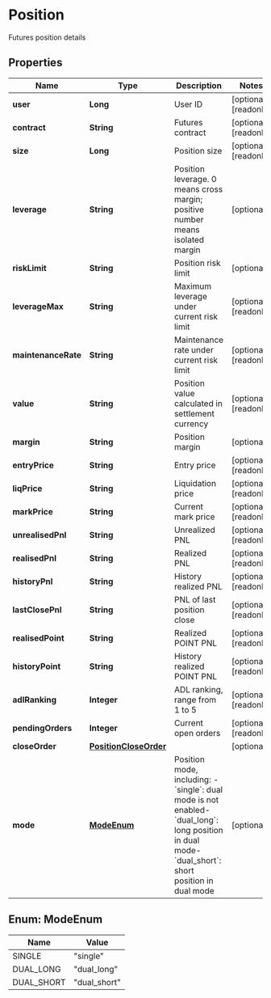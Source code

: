 
# Position

Futures position details

## Properties

Name | Type | Description | Notes
------------ | ------------- | ------------- | -------------
**user** | **Long** | User ID |  [optional] [readonly]
**contract** | **String** | Futures contract |  [optional] [readonly]
**size** | **Long** | Position size |  [optional] [readonly]
**leverage** | **String** | Position leverage. 0 means cross margin; positive number means isolated margin |  [optional]
**riskLimit** | **String** | Position risk limit |  [optional]
**leverageMax** | **String** | Maximum leverage under current risk limit |  [optional] [readonly]
**maintenanceRate** | **String** | Maintenance rate under current risk limit |  [optional] [readonly]
**value** | **String** | Position value calculated in settlement currency |  [optional] [readonly]
**margin** | **String** | Position margin |  [optional]
**entryPrice** | **String** | Entry price |  [optional] [readonly]
**liqPrice** | **String** | Liquidation price |  [optional] [readonly]
**markPrice** | **String** | Current mark price |  [optional] [readonly]
**unrealisedPnl** | **String** | Unrealized PNL |  [optional] [readonly]
**realisedPnl** | **String** | Realized PNL |  [optional] [readonly]
**historyPnl** | **String** | History realized PNL |  [optional] [readonly]
**lastClosePnl** | **String** | PNL of last position close |  [optional] [readonly]
**realisedPoint** | **String** | Realized POINT PNL |  [optional] [readonly]
**historyPoint** | **String** | History realized POINT PNL |  [optional] [readonly]
**adlRanking** | **Integer** | ADL ranking, range from 1 to 5 |  [optional] [readonly]
**pendingOrders** | **Integer** | Current open orders |  [optional] [readonly]
**closeOrder** | [**PositionCloseOrder**](PositionCloseOrder.md) |  |  [optional]
**mode** | [**ModeEnum**](#ModeEnum) | Position mode, including:  - &#x60;single&#x60;: dual mode is not enabled- &#x60;dual_long&#x60;: long position in dual mode- &#x60;dual_short&#x60;: short position in dual mode |  [optional]

## Enum: ModeEnum

Name | Value
---- | -----
SINGLE | &quot;single&quot;
DUAL_LONG | &quot;dual_long&quot;
DUAL_SHORT | &quot;dual_short&quot;

